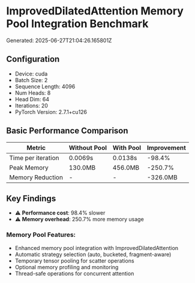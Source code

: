 # ImprovedDilatedAttention Memory Pool Integration Benchmark

Generated: 2025-06-27T21:04:26.165801Z

## Configuration

- Device: cuda
- Batch Size: 2
- Sequence Length: 4096
- Num Heads: 8
- Head Dim: 64
- Iterations: 20
- PyTorch Version: 2.7.1+cu126

## Basic Performance Comparison

| Metric | Without Pool | With Pool | Improvement |
|--------|--------------|-----------|-------------|
| Time per iteration | 0.0069s | 0.0138s | -98.4% |
| Peak Memory | 130.0MB | 456.0MB | -250.7% |
| Memory Reduction | - | - | -326.0MB |

## Key Findings

- ⚠️ **Performance cost**: 98.4% slower
- ⚠️ **Memory overhead**: 250.7% more memory usage

### Memory Pool Features:
- Enhanced memory pool integration with ImprovedDilatedAttention
- Automatic strategy selection (auto, bucketed, fragment-aware)
- Temporary tensor pooling for scatter operations
- Optional memory profiling and monitoring
- Thread-safe operations for concurrent attention
